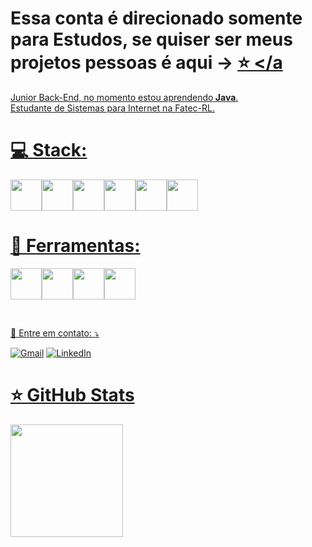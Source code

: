 # Essa conta é direcionado somente para Estudos, se quiser ser meus projetos pessoas é aqui -> <a href="https://github.com/jkh4lf"> ⭐ </a

<p align="left"> 
  Junior Back-End, no momento estou aprendendo<strong> Java</strong>.<br>
  Estudante de Sistemas para Internet na Fatec-RL.
</p>

# 💻 Stack: 
<img loading="lazy" src="https://cdn.jsdelivr.net/gh/devicons/devicon@latest/icons/java/java-original-wordmark.svg" width="50" height="50" /><img loading="lazy" src="https://cdn.jsdelivr.net/gh/devicons/devicon@latest/icons/javascript/javascript-original.svg" width="50" height="50" /><img loading="lazy" src="https://cdn.jsdelivr.net/gh/devicons/devicon@latest/icons/mysql/mysql-original-wordmark.svg" width="50" height="50" /><img loading="lazy" src="https://cdn.jsdelivr.net/gh/devicons/devicon@latest/icons/postgresql/postgresql-original-wordmark.svg" width="50" height="50"/><img loading="lazy" src="https://cdn.jsdelivr.net/gh/devicons/devicon@latest/icons/html5/html5-original.svg" width="50" height="50" /><img loading="lazy" src="https://cdn.jsdelivr.net/gh/devicons/devicon@latest/icons/css3/css3-original.svg" width="50" height="50" />
</p>

 # 💼 Ferramentas: 
<img src="https://cdn.jsdelivr.net/gh/devicons/devicon@latest/icons/git/git-original.svg" width="50" height="50"  /><img src="https://cdn.jsdelivr.net/gh/devicons/devicon@latest/icons/github/github-original.svg" width="50" height="50" /><img src="https://cdn.jsdelivr.net/gh/devicons/devicon@latest/icons/postman/postman-original.svg" width="50" height="50"  /><img src="https://cdn.jsdelivr.net/gh/devicons/devicon@latest/icons/intellij/intellij-original.svg" width="50" height="50" />

<br>

<p align="left">
  💌 Entre em contato: ⤵️
</p>

<p align="left">
  <a href="#" title="Gmail">
  <img src="https://img.shields.io/badge/-Gmail-FF0000?style=flat-square&labelColor=FF0000&logo=gmail&logoColor=white&link=LINK-DO-SEU-GMAIL" alt="Gmail"/></a>
  <a href="#" title="LinkedIn">
  <img src="https://img.shields.io/badge/-Linkedin-0e76a8?style=flat-square&logo=Linkedin&logoColor=white" alt="LinkedIn"/></a>
  <a href="https://www.linkedin.com/in/joaovictor-khalaf/" title="WhatsApp">
</p>

<p align="left">
<h1>⭐ GitHub Stats</h1>
<a href="https://github.com/jkhlf">
<img loading="lazy" height="180em" src="https://github-readme-stats.vercel.app/api/top-langs/?username=jkhlf&layout=compact&langs_count=7&theme=dracula"/>
</p>















